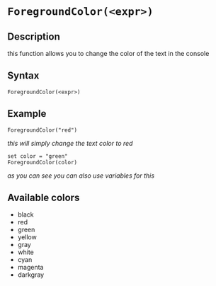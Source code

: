 # `ForegroundColor(<expr>)`

## Description
this function allows you to change the color of the text in the console

## Syntax

```plaintext
ForegroundColor(<expr>)
```

## Example

```plaintext
ForegroundColor("red")
```

*this will simply change the text color to red*

```plaintext
set color = "green"
ForegroundColor(color)
```

*as you can see you can also use variables for this*

## Available colors

<ul>
<li>black</li>
<li>red</li>
<li>green</li>
<li>yellow</li>
<li>gray</li>
<li>white</li>
<li>cyan</li>
<li>magenta</li>
<li>darkgray</li>
</ul>